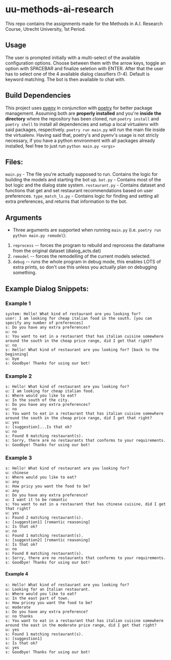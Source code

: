 # uu-methods-ai-research
This repo contains the assignments made for the Methods in A.I. Research Course, Utrecht University, 1st Period.

## Usage
The user is prompted initially with a multi-select of the available configuration options. Choose between them with the arrow keys, toggle an option with SPACEBAR and finalize seletion with ENTER. After that the user has to select one of the 4 available dialog classifiers (1-4). Default is keyword matching. The bot is then available to chat with.

## Build Dependencies
This project uses [pyenv](https://github.com/pyenv/pyenv) in conjunction with [poetry](https://python-poetry.org/) for better package management. 
Assuming both are **properly installed** and you're **inside the directory** where the repository has been cloned, run `poetry install` and `poetry shell` to install all dependencies and setup a local virtualenv with said packages, respectively. `poetry run main.py` will run the main file inside the virtualenv. Having said that, poetry's and pyenv's usage is not stricly necessary, if you have a python environment with all packages already installed, feel free to just run `python main.py <args>`

## Files:
`main.py` - The file you're actually supposed to run. Contains the logic for building the models and starting the bot up.
`bot.py` - Contains most of the bot logic and the dialog state system.
`restaurant.py` - Contains dataset and functions that get and set restaurant recommendations based on user preferences.
`type_match_ls.py` - Contains logic for finding and setting all extra preferences, and returns that information to the bot.

## Arguments
- Three arguments are supported when running `main.py` (i.e. `poetry run python main.py remodel`): 
1. `reprocess` -- forces the program to rebuild and reprocess the dataframe from the original dataset (dialog_acts.dat)
2. `remodel` -- forces the remodelling of the current models selected.
3. `debug` -- runs the whole program in debug mode, this enables LOTS of extra prints, so don't use this unless you actually plan on debugging something.

## Example Dialog Snippets:
### Example 1
```
system: Hello! What kind of restaurant are you looking for?
user: I am looking for cheap italian food in the south. [you can specify any number of preferences]
s: Do you have any extra preferences?
u: no
s: You want to eat in a restaurant that has italian cuisine somewhere around the south in the cheap price range, did I get that right?
u: no
s: Hello! What kind of restaurant are you looking for? [back to the beginning]
u: bye
s: Goodbye! Thanks for using our bot!
```

### Example 2
```
s: Hello! What kind of restaurant are you looking for?
u: I am looking for cheap italian food.
s: Where would you like to eat?
u: In the south of the city.
s: Do you have any extra preferences?
u: no
s: You want to eat in a restaurant that has italian cuisine somewhere around the south in the cheap price range, did I get that right?
u: yes
s: [suggestion]...Is that ok?
u: no
s: Found 0 matching restaurant(s).
s: Sorry, there are no restaurants that conforms to your requirements.
s: Goodbye! Thanks for using our bot!
```

### Example 3
```
s: Hello! What kind of restaurant are you looking for?
u: chinese
s: Where would you like to eat?
u: any
s: How pricy you want the food to be?
u: any
s: Do you have any extra preference?
u: I want it to be romantic
s: You want to eat in a restaurant that has chinese cuisine, did I get that right?
u: yes
s: Found 2 matching restaurant(s).
s: [suggestion1] [romantic reasoning]
s: Is that ok?
u: no
s: Found 1 matching restaurant(s).
s: [suggestion2] [romantic reasoning]
s: Is that ok?
u: no
s: Found 0 matching restaurant(s).
s: Sorry, there are no restaurants that conforms to your requirements.
s: Goodbye! Thanks for using our bot!
```

#### Example 4
```
s: Hello! What kind of restaurant are you looking for?
u: Looking for an Italian restaurant.
s: Where would you like to eat?
u: In the east part of town.
s: How pricey you want the food to be?
u: moderate
s: Do you have any extra preference?
u: no thanks
s: You want to eat in a restaurant that has italian cuisine somewhere around the east in the moderate price range, did I get that right?
u: yes
s: Found 1 matching restaurant(s).
s: [suggestion1]
s: Is that ok?
u: yes
s: Goodbye! Thanks for using our bot!
```
